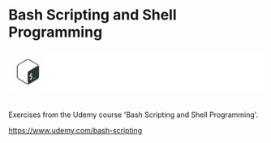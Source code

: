 # Bash Scripting and Shell Programming
![Bash](img/bash.png)
<br>
<br>

Exercises from the Udemy course 'Bash Scripting and Shell Programming'.

https://www.udemy.com/bash-scripting

